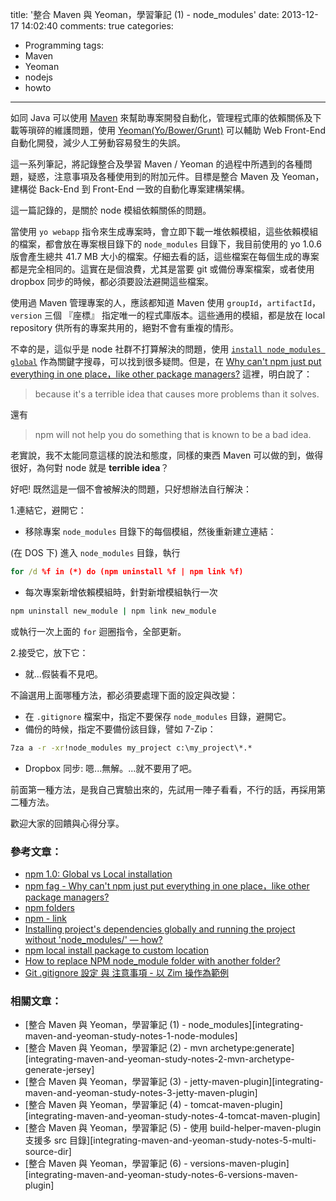title: '整合 Maven 與 Yeoman，學習筆記 (1) - node_modules'
date: 2013-12-17 14:02:40
comments: true
categories:
  - Programming
tags:
  - Maven
  - Yeoman
  - nodejs
  - howto
---
如同 Java 可以使用 [Maven] 來幫助專案開發自動化，管理程式庫的依賴關係及下載等瑣碎的維護問題，使用 [Yeoman(Yo/Bower/Grunt)][Yeoman] 可以輔助 Web Front-End 自動化開發，減少人工勞動容易發生的失誤。

這一系列筆記，將記錄整合及學習 Maven / Yeoman 的過程中所遇到的各種問題，疑惑，注意事項及各種使用到的附加元件。目標是整合 Maven 及 Yeoman，建構從 Back-End 到 Front-End 一致的自動化專案建構架構。

這一篇記錄的，是關於 node 模組依賴關係的問題。

<!-- more -->

當使用 `yo webapp` 指令來生成專案時，會立即下載一堆依賴模組，這些依賴模組的檔案，都會放在專案根目錄下的 `node_modules` 目錄下，我目前使用的 yo 1.0.6 版會產生總共 41.7 MB 大小的檔案。仔細去看的話，這些檔案在每個生成的專案都是完全相同的。這實在是個浪費，尤其是當要 git 或備份專案檔案，或者使用 dropbox 同步的時候，都必須要設法避開這些檔案。

使用過 Maven 管理專案的人，應該都知道 Maven 使用 `groupId`，`artifactId`，`version` 三個 『座標』 指定唯一的程式庫版本。這些通用的模組，都是放在 local repository 供所有的專案共用的，絕對不會有重複的情形。

不幸的是，這似乎是 node 社群不打算解決的問題，使用 [`install node_modules global`][install node_modules global] 作為關鍵字搜尋，可以找到很多疑問。但是，在 [Why can't npm just put everything in one place，like other package managers?][npm_node_modules] 這裡，明白說了：

> because it's a terrible idea that causes more problems than it solves.

還有

> npm will not help you do something that is known to be a bad idea.

老實說，我不太能同意這樣的說法和態度，同樣的東西 Maven 可以做的到，做得很好，為何對 node 就是 **terrible idea**？

好吧! 既然這是一個不會被解決的問題，只好想辦法自行解決：

1.連結它，避開它：

* 移除專案 `node_modules` 目錄下的每個模組，然後重新建立連結：

(在 DOS 下) 進入 `node_modules` 目錄，執行

``` bat
for /d %f in (*) do (npm uninstall %f | npm link %f)
```

* 每次專案新增依賴模組時，針對新增模組執行一次

``` bat
npm uninstall new_module | npm link new_module
```

或執行一次上面的 `for` 迴圈指令，全部更新。

2.接受它，放下它：

* 就...假裝看不見吧。

不論選用上面哪種方法，都必須要處理下面的設定與改變：

* 在 `.gitignore` 檔案中，指定不要保存 `node_modules` 目錄，避開它。
* 備份的時候，指定不要備份該目錄，譬如 7-Zip：

``` bat
7za a -r -xr!node_modules my_project c:\my_project\*.*
```

* Dropbox 同步: 嗯...無解。...就不要用了吧。

前面第一種方法，是我自己實驗出來的，先試用一陣子看看，不行的話，再採用第二種方法。

歡迎大家的回饋與心得分享。

### 參考文章：

* [npm 1.0: Global vs Local installation][nodejs_npm_installation]
* [npm fag - Why can't npm just put everything in one place，like other package managers?][npmjs_faq]
* [npm folders]
* [npm - link]
* [Installing project's dependencies globally and running the project without 'node_modules/' — how?][stackoverflow_node_modules]
* [npm local install package to custom location][stackoverflow_npm_install_location]
* [How to replace NPM node_module folder with another folder?][stackoverflow_npm_replace_folder]
* [Git .gitignore 設定 與 注意事項 - 以 Zim 操作為範例][longwin]

### 相關文章：

* [整合 Maven 與 Yeoman，學習筆記 (1) - node_modules][integrating-maven-and-yeoman-study-notes-1-node-modules]
* [整合 Maven 與 Yeoman，學習筆記 (2) - mvn archetype:generate][integrating-maven-and-yeoman-study-notes-2-mvn-archetype-generate-jersey]
* [整合 Maven 與 Yeoman，學習筆記 (3) - jetty-maven-plugin][integrating-maven-and-yeoman-study-notes-3-jetty-maven-plugin]
* [整合 Maven 與 Yeoman，學習筆記 (4) - tomcat-maven-plugin][integrating-maven-and-yeoman-study-notes-4-tomcat-maven-plugin]
* [整合 Maven 與 Yeoman，學習筆記 (5) - 使用 build-helper-maven-plugin 支援多 src 目錄][integrating-maven-and-yeoman-study-notes-5-multi-source-dir]
* [整合 Maven 與 Yeoman，學習筆記 (6) - versions-maven-plugin][integrating-maven-and-yeoman-study-notes-6-versions-maven-plugin]

<!-- cross references -->

<!-- post_references -->

<!-- external references -->

[Maven]: http://maven.apache.org/
[Yeoman]: http://yeoman.io/ "Yeoman (Yo/Bower/Grunt)"
[install node_modules global]: https://www.google.com.tw/search?q=+install+node_modules+global&amp;oq=+install+node_modules+global
[npm_node_modules]: https://npmjs.org/doc/faq.html#Why-can-t-npm-just-put-everything-in-one-place-like-other-package-managers "Why can't npm just put everything in one place，like other package managers?"
[nodejs_npm_installation]: https://nodejs.org/en/blog/npm/npm-1-0-global-vs-local-installation/ "npm 1.0: Global vs Local installation"
[npmjs_faq]: https://docs.npmjs.com/misc/faq#why-can-t-npm-just-put-everything-in-one-place-like-other-package-managers "npm fag - Why can't npm just put everything in one place，like other package managers?"
[npm folders]: https://docs.npmjs.com/files/folders
[npm - link]: https://docs.npmjs.com/cli/link
[stackoverflow_node_modules]: http://stackoverflow.com/questions/19141614/installing-projects-dependencies-globally-and-running-the-project-without-node "Installing project's dependencies globally and running the project without 'node_modules/' — how?"
[stackoverflow_npm_install_location]: http://stackoverflow.com/questions/14742553/npm-local-install-package-to-custom-location "npm local install package to custom location"
[stackoverflow_npm_replace_folder]: http://stackoverflow.com/questions/13668097/how-to-replace-npm-node-module-folder-with-another-folder "How to replace NPM node_module folder with another folder?"
[longwin]: http://blog.longwin.com.tw/2010/01/git-ignore-howto-set-zim-2010/ "Git .gitignore 設定 與 注意事項 - 以 Zim 操作為範例"
